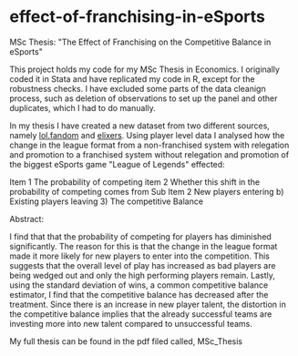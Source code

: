 # effect-of-franchising-in-eSports
MSc Thesis: "The Effect of Franchising on the Competitive Balance in eSports"

This project holds my code for my MSc Thesis in Economics. I originally coded it in Stata and have replicated my code in R, except for the robustness checks. I have excluded some parts of the data cleanign process, such as deletion of observations to set up the panel and other duplicates, which I had to do manually.

In my thesis I have created a new dataset from two different sources, namely [lol.fandom](https://lol.fandom.com/wiki/Help:Leaguepedia_API) and [elixers](https://oracleselixir.com/stats/players/byTournament). Using player level data I analysed how the change in the league format from a non-franchised system with relegation and promotion to a franchised system without relegation and promotion of the biggest eSports game "League of Legends" effected:

Item 1 The probability of competing
item 2 Whether this shift in the probability of competing comes from
    Sub Item 2 New players entering
    b) Existing players leaving
3) The competitive Balance

Abstract:

I find that that the probability of competing for players has diminished significantly. The reason for this is that the change in the league format made it more likely for new players to enter into the competition. This suggests that the overall level of play has increased as bad players are being wedged out and
only the high performing players remain. Lastly, using the standard deviation of wins, a common competitive balance estimator, I find that the competitive balance has decreased after the treatment. Since there is an increase in new player talent, the distortion in the competitive balance implies that the already successful teams are investing more into new talent compared to unsuccessful teams.

My full thesis can be found in the pdf filed called, MSc_Thesis
